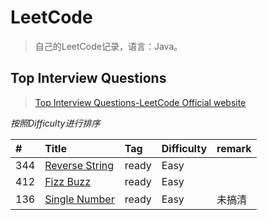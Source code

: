 # LeetCode
> 自己的LeetCode记录，语言：Java。

## Top Interview Questions
> [Top Interview Questions-LeetCode Official website](https://leetcode.com/problemset/top-interview-questions/)

*按照Difficulty进行排序*

| #		| Title                 | Tag               | Difficulty | remark|
| :---  | :---------------------| :-----------------| :----------| :-----|  
| 344   | [Reverse String][344] | ready             | Easy       |       |
| 412   | [Fizz Buzz][412]      | ready             | Easy       |       |
| 136   | [Single Number][136]  | ready             | Easy       |未搞清  |



[344]: problems/notes/top_interview_questions/344
[412]: problems/notes/top_interview_questions/412
[136]: problems/notes/top_interview_questions/136